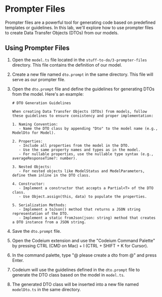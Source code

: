 # Prompter Files

Prompter files are a powerful tool for generating code based on predefined templates or guidelines. In this lab, we'll explore how to use prompter files to create Data Transfer Objects (DTOs) from our models.

## Using Prompter Files

1. Open the `model.ts` file located in the `stuff-to-do/3-prompter-files` directory. This file contains the definition of our model.

2. Create a new file named `dto.prompt` in the same directory. This file will serve as our prompter file.

3. Open the `dto.prompt` file and define the guidelines for generating DTOs from the model. Here's an example:

   ```
   # DTO Generation Guidelines

   When creating Data Transfer Objects (DTOs) from models, follow these guidelines to ensure consistency and proper implementation:

   1. Naming Convention:
      - Name the DTO class by appending "Dto" to the model name (e.g., ModelDto for Model).

   2. Properties:
      - Include all properties from the model in the DTO.
      - Use the same property names and types as in the model.
      - For nullable properties, use the nullable type syntax (e.g., averageResponseTime?: number).

   3. Nested Objects:
      - For nested objects like ModelStatus and ModelParameters, define them inline in the DTO class.

   4. Constructor:
      - Implement a constructor that accepts a Partial<T> of the DTO class.
      - Use Object.assign(this, data) to populate the properties.

   5. Serialization Methods:
      - Implement a toJson() method that returns a JSON string representation of the DTO.
      - Implement a static fromJson(json: string) method that creates a DTO instance from a JSON string.
   ```

4. Save the `dto.prompt` file.

5. Open the Codeium extension and use the "Codeium Command Palette" by pressing CTRL (CMD on Mac) + I (CTRL + SHIFT + K for Cursor).

6. In the command palette, type "@<file> please create a dto from @<model-file>" and press Enter.

7. Codeium will use the guidelines defined in the `dto.prompt` file to generate the DTO class based on the model in `model.ts`.

8. The generated DTO class will be inserted into a new file named `modelDto.ts` in the same directory.
